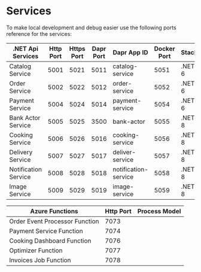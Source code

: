 # Services 

To make local development and debug easier use the following ports reference for the services:

| .NET Api Services         | Http Port | Https Port | Dapr Port | Dapr App ID          | Docker Port| Stack   |
| -------                   | --------- | ---------- | --------- | -------------        | -----      | ------- |
| Catalog Service           | 5001      | 5021       | 5011      | catalog-service      | 5051       | .NET 6  |
| Order Service             | 5002      | 5022       | 5012      | order-service        | 5052       | .NET 6  |
| Payment Service           | 5004      | 5024       | 5014      | payment-service      | 5054       | .NET 6  |
| Bank Actor Service        | 5005      | 5025       | 3500      | bank-actor           | 5055       | .NET 8  |
| Cooking Service           | 5006      | 5026       | 5016      | cooking-service      | 5056       | .NET 8  |
| Delivery Service          | 5007      | 5027       | 5017      | deliver-service      | 5057       | .NET 8  |
| Notification Service      | 5008      | 5028       | 5018      | notification-service | 5058       | .NET 8  |
| Image Service             | 5009      | 5029       | 5019      | image-service        | 5059       | .NET 8  |

 
| Azure Functions                 | Http Port | Process Model|
| -------                         | --------- | ---------- | 
| Order Event Processor Function  | 7073      |            |	
| Payment Service Function        | 7074      |            | 
| Cooking Dashboard Function      | 7076      |            |
| Optimizer Function              | 7077      |            |
| Invoices Job Function           | 7078      |            |